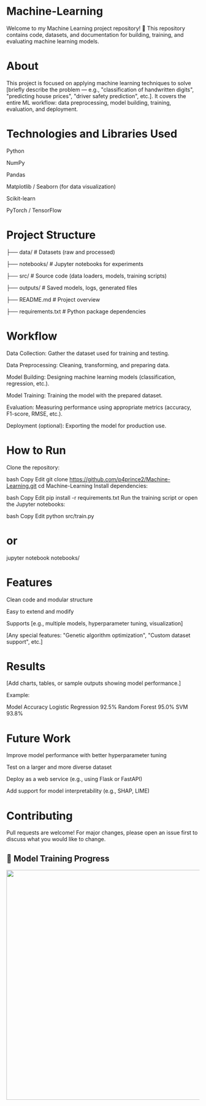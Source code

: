 # Machine-Learning
Welcome to my Machine Learning project repository! 🚀 This repository contains code, datasets, and documentation for building, training, and evaluating machine learning models.

# About
This project is focused on applying machine learning techniques to solve [briefly describe the problem — e.g., "classification of handwritten digits", "predicting house prices", "driver safety prediction", etc.].
It covers the entire ML workflow: data preprocessing, model building, training, evaluation, and deployment.

# Technologies and Libraries Used
Python

NumPy

Pandas

Matplotlib / Seaborn (for data visualization)

Scikit-learn

PyTorch / TensorFlow 


# Project Structure
├── data/             # Datasets (raw and processed)

├── notebooks/        # Jupyter notebooks for experiments

├── src/              # Source code (data loaders, models, training scripts)

├── outputs/          # Saved models, logs, generated files

├── README.md         # Project overview

├── requirements.txt  # Python package dependencies


# Workflow
Data Collection: Gather the dataset used for training and testing.

Data Preprocessing: Cleaning, transforming, and preparing data.

Model Building: Designing machine learning models (classification, regression, etc.).

Model Training: Training the model with the prepared dataset.

Evaluation: Measuring performance using appropriate metrics (accuracy, F1-score, RMSE, etc.).

Deployment (optional): Exporting the model for production use.

# How to Run
Clone the repository:

bash
Copy
Edit
git clone https://github.com/p4prince2/Machine-Learning.git
cd Machine-Learning
Install dependencies:

bash
Copy
Edit
pip install -r requirements.txt
Run the training script or open the Jupyter notebooks:

bash
Copy
Edit
python src/train.py
# or
jupyter notebook notebooks/
# Features
Clean code and modular structure

Easy to extend and modify

Supports [e.g., multiple models, hyperparameter tuning, visualization]

[Any special features: "Genetic algorithm optimization", "Custom dataset support", etc.]

# Results
[Add charts, tables, or sample outputs showing model performance.]

Example:


Model	Accuracy
Logistic Regression	92.5%
Random Forest	95.0%
SVM	93.8%
# Future Work
Improve model performance with better hyperparameter tuning

Test on a larger and more diverse dataset

Deploy as a web service (e.g., using Flask or FastAPI)

Add support for model interpretability (e.g., SHAP, LIME)

# Contributing
Pull requests are welcome!
For major changes, please open an issue first to discuss what you would like to change.



## 🎥 Model Training Progress
<p align="center">
  <img src="assets/training.gif" width="600">
</p>

